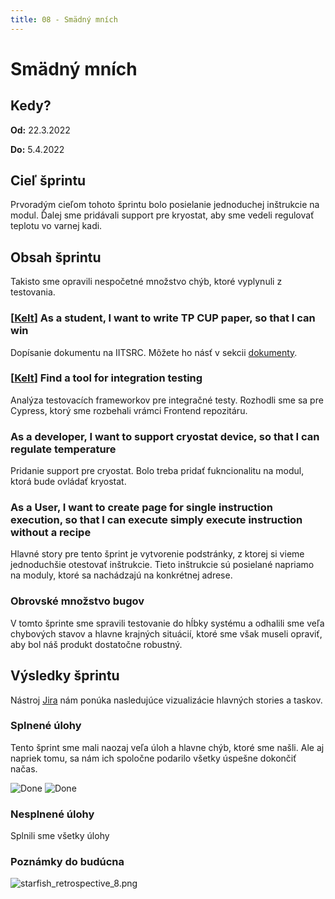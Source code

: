 ```yaml
---
title: 08 - Smädný mních
---
```


# Smädný mních

## Kedy?

**Od:** 22.3.2022

**Do:** 5.4.2022

## Cieľ šprintu

Prvoradým cieľom tohoto šprintu bolo posielanie jednoduchej inštrukcie na modul. Ďalej sme pridávali support pre kryostat, aby sme vedeli regulovať teplotu vo varnej kadi.

## Obsah šprintu

Takisto sme opravili nespočetné množstvo chýb, ktoré vyplynuli z testovania.

### [[Kelt](07.md)] As a student, I want to write TP CUP paper, so that I can win

Dopísanie dokumentu na IITSRC. Môžete ho násť v sekcii [dokumenty](../documents.md).

### [[Kelt](07.md)] Find a tool for integration testing

Analýza testovacích frameworkov pre integračné testy. Rozhodli sme sa pre Cypress, ktorý sme rozbehali vrámci Frontend repozitáru.

### As a developer, I want to support cryostat device, so that I can regulate temperature

Pridanie support pre cryostat. Bolo treba pridať fukncionalitu na modul, ktorá bude ovládať kryostat.

### As a User, I want to create page for single instruction execution, so that I can execute simply execute instruction without a recipe

Hlavné story pre tento šprint je vytvorenie podstránky, z ktorej si vieme jednoduchšie otestovať inštrukcie. Tieto inštrukcie sú posielané napriamo na moduly, ktoré sa nachádzajú na konkrétnej adrese.

### Obrovské množstvo bugov

V tomto šprinte sme spravili testovanie do hĺbky systému a odhalili sme veľa chybových stavov a hlavne krajných situácií, ktoré sme však museli opraviť, aby bol náš produkt dostatočne robustný.

## Výsledky šprintu

Nástroj [Jira](../methodics/jira.md) nám ponúka nasledujúce vizualizácie hlavných stories a taskov.

### Splnené úlohy

Tento šprint sme mali naozaj veľa úloh a hlavne chýb, ktoré sme našli. Ale aj napriek tomu, sa nám ich spoločne podarilo všetky úspešne dokončiť načas.

![Done](/img/sprints/sprint-08-1.png)
![Done](/img/sprints/sprint-08-2.png)

### Nesplnené úlohy

Splnili sme všetky úlohy

### Poznámky do budúcna

![starfish_retrospective_8.png](/img/starfish_retrospective_8.png)
